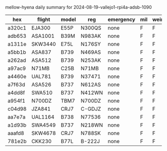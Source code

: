 mellow-hyena daily summary for 2024-08-19-vallejo1-rpi4a-adsb-1090

|hex|flight|model|reg|emergency|mil|weirdo|
|--|--|--|--|--|--|--|
|a320c1|EJA300|E55P|N300QS|none|F|F|
|adb653|ASA1001|B39M|N983AK|none|F|F|
|a1311e|SKW3440|E75L|N176SY|none|F|F|
|a5bb1b|ASA837|B739|N469AS|none|F|F|
|a262ad|ASA512|B739|N253AK|none|F|F|
|a97ac9|N71MB|C25B|N71MB|none|F|F|
|a4460e|UAL781|B739|N37471|none|F|F|
|a7f63d|ASA526|B737|N612AS|none|F|F|
|a4dd8f|SWA510|B737|N412WN|none|F|F|
|a954f1|N700DZ|TBM7|N700DZ|none|F|F|
|c04d98|JZA841|CRJ7|C-GDJZ|none|F|F|
|aa7e7a|UAL1164|B738|N77536|none|F|F|
|a1d93b|SWA4549|B737|N218WN|none|F|F|
|aaafd8|SKW4678|CRJ7|N788SK|none|F|F|
|781e2b|CKK230|B77L|B-222J|none|F|F|
